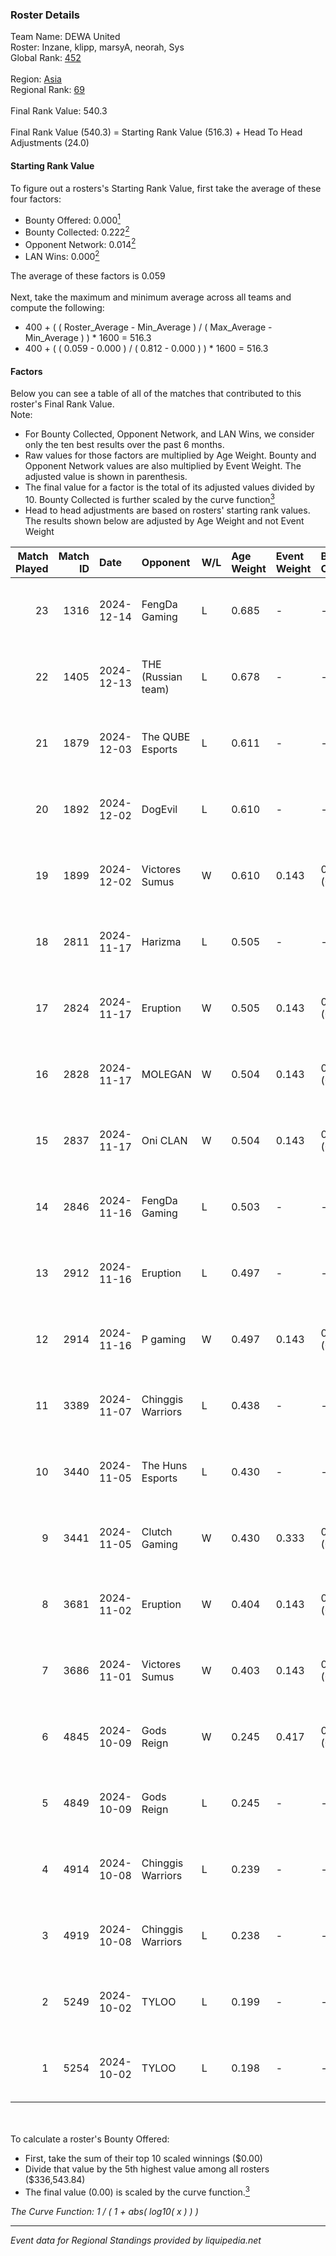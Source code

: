 ### Roster Details<br />
Team Name: DEWA United<br />
Roster: Inzane, klipp, marsyA, neorah, Sys<br />
Global Rank: [452](../../standings_global_2025_03_01.md)<br />
<br />
Region: [Asia]( ../../standings_asia_2025_03_01.md)<br />
Regional Rank: [69]( ../../standings_asia_2025_03_01.md)<br />
<br />
Final Rank Value:  540.3<br />
<br />
Final Rank Value (540.3) = Starting Rank Value (516.3) + Head To Head Adjustments (24.0)<br />

#### Starting Rank Value<br />
To figure out a rosters's Starting Rank Value, first take the average of these four factors:<br />
- Bounty Offered: 0.000[<sup>1</sup>](#table2)
- Bounty Collected: 0.222[<sup>2</sup>](#table1)
- Opponent Network: 0.014[<sup>2</sup>](#table1)
- LAN Wins: 0.000[<sup>2</sup>](#table1)

The average of these factors is 0.059<br />
<br />
Next, take the maximum and minimum average across all teams and compute the following:<br />
- 400 + ( ( Roster_Average - Min_Average ) / ( Max_Average - Min_Average ) ) * 1600 = 516.3
- 400 + ( ( 0.059 - 0.000 ) / ( 0.812 - 0.000 ) ) * 1600 = 516.3


#### Factors<br />
Below you can see a table of all of the matches that contributed to this roster's Final Rank Value.<br />
Note:<br />

- For Bounty Collected, Opponent Network, and LAN Wins, we consider only the ten best results over the past 6 months.
- Raw values for those factors are multiplied by Age Weight. Bounty and Opponent Network values are also multiplied by Event Weight. The adjusted value is shown in parenthesis.
- The final value for a factor is the total of its adjusted values divided by 10. Bounty Collected is further scaled by the curve function[<sup>3</sup>](#curveFunction)
- Head to head adjustments are based on rosters' starting rank values. The results shown below are adjusted by Age Weight and not Event Weight
<span id="table1"></span><br />


| Match Played | Match ID | Date       | Opponent           | W/L | Age Weight | Event Weight | Bounty Collected | Opponent Network | LAN Wins  | H2H Adj. | Roster                             |
| -: | -: | :- | :- | :- | :- | :- | :- | :- | :- | -: | :- |
|           23 |     1316 | 2024-12-14 | FengDa Gaming      | L   | 0.685      | -            | -                | -                | -         |    -6.46 | Inzane, klipp, marsyA, neorah, Sys |
|           22 |     1405 | 2024-12-13 | THE (Russian team) | L   | 0.678      | -            | -                | -                | -         |    -7.05 | Inzane, klipp, marsyA, neorah, Sys |
|           21 |     1879 | 2024-12-03 | The QUBE Esports   | L   | 0.611      | -            | -                | -                | -         |   -10.63 | Inzane, klipp, marsyA, neorah, Sys |
|           20 |     1892 | 2024-12-02 | DogEvil            | L   | 0.610      | -            | -                | -                | -         |    -4.09 | Inzane, klipp, marsyA, neorah, Sys |
|           19 |     1899 | 2024-12-02 | Victores Sumus     | W   | 0.610      | 0.143        | 0.001 (0.000)    | 0.122 (0.011)    | 0 (0.000) |    10.02 | Inzane, klipp, marsyA, neorah, Sys |
|           18 |     2811 | 2024-11-17 | Harizma            | L   | 0.505      | -            | -                | -                | -         |    -4.61 | Inzane, klipp, marsyA, neorah, Sys |
|           17 |     2824 | 2024-11-17 | Eruption           | W   | 0.505      | 0.143        | 0.014 (0.001)    | 0.492 (0.035)    | 0 (0.000) |    13.29 | Inzane, klipp, marsyA, neorah, Sys |
|           16 |     2828 | 2024-11-17 | MOLEGAN            | W   | 0.504      | 0.143        | 0.000 (0.000)    | 0.026 (0.002)    | 0 (0.000) |     5.00 | Inzane, klipp, marsyA, neorah, Sys |
|           15 |     2837 | 2024-11-17 | Oni CLAN           | W   | 0.504      | 0.143        | 0.000 (0.000)    | 0.034 (0.002)    | 0 (0.000) |     9.14 | Inzane, klipp, marsyA, neorah, Sys |
|           14 |     2846 | 2024-11-16 | FengDa Gaming      | L   | 0.503      | -            | -                | -                | -         |    -4.57 | Inzane, klipp, marsyA, neorah, Sys |
|           13 |     2912 | 2024-11-16 | Eruption           | L   | 0.497      | -            | -                | -                | -         |    -2.19 | Inzane, klipp, marsyA, neorah, Sys |
|           12 |     2914 | 2024-11-16 | P gaming           | W   | 0.497      | 0.143        | 0.000 (0.000)    | 0.000 (0.000)    | 0 (0.000) |     4.81 | Inzane, klipp, marsyA, neorah, Sys |
|           11 |     3389 | 2024-11-07 | Chinggis Warriors  | L   | 0.438      | -            | -                | -                | -         |    -2.16 | Inzane, klipp, marsyA, neorah, Sys |
|           10 |     3440 | 2024-11-05 | The Huns Esports   | L   | 0.430      | -            | -                | -                | -         |    -1.43 | Inzane, klipp, marsyA, neorah, Sys |
|            9 |     3441 | 2024-11-05 | Clutch Gaming      | W   | 0.430      | 0.333        | 0.000 (0.000)    | 0.061 (0.009)    | 0 (0.000) |     6.90 | Inzane, klipp, marsyA, neorah, Sys |
|            8 |     3681 | 2024-11-02 | Eruption           | W   | 0.404      | 0.143        | 0.014 (0.001)    | 0.492 (0.028)    | 0 (0.000) |    11.23 | Inzane, klipp, marsyA, neorah, Sys |
|            7 |     3686 | 2024-11-01 | Victores Sumus     | W   | 0.403      | 0.143        | 0.001 (0.000)    | 0.122 (0.007)    | 0 (0.000) |     7.80 | Inzane, klipp, marsyA, neorah, Sys |
|            6 |     4845 | 2024-10-09 | Gods Reign         | W   | 0.245      | 0.417        | 0.011 (0.001)    | 0.451 (0.046)    | 0 (0.000) |     5.71 | klipp, marsyA, neorah, RiseN, Sys  |
|            5 |     4849 | 2024-10-09 | Gods Reign         | L   | 0.245      | -            | -                | -                | -         |    -2.03 | klipp, marsyA, neorah, RiseN, Sys  |
|            4 |     4914 | 2024-10-08 | Chinggis Warriors  | L   | 0.239      | -            | -                | -                | -         |    -0.99 | klipp, marsyA, neorah, RiseN, Sys  |
|            3 |     4919 | 2024-10-08 | Chinggis Warriors  | L   | 0.238      | -            | -                | -                | -         |    -1.00 | klipp, marsyA, neorah, RiseN, Sys  |
|            2 |     5249 | 2024-10-02 | TYLOO              | L   | 0.199      | -            | -                | -                | -         |    -1.35 | klipp, marsyA, neorah, RiseN, Sys  |
|            1 |     5254 | 2024-10-02 | TYLOO              | L   | 0.198      | -            | -                | -                | -         |    -1.37 | klipp, marsyA, neorah, RiseN, Sys  |

<br />
<span id="table2"></span><br />
To calculate a roster's Bounty Offered:<br />

- First, take the sum of their top 10 scaled winnings ($0.00)
- Divide that value by the 5th highest value among all rosters ($336,543.84)
- The final value (0.00) is scaled by the curve function.[<sup>3</sup>](#curveFunction)

<span id="curveFunction"></span>_The Curve Function: 1 / ( 1 + abs( log10( x ) ) )_<br />

---
_Event data for Regional Standings provided by liquipedia.net_<br />
